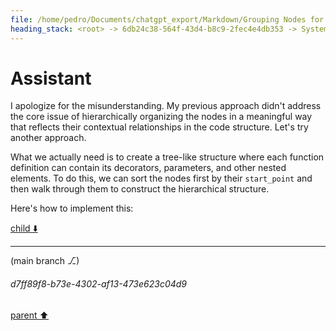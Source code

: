 ```yaml
---
file: /home/pedro/Documents/chatgpt_export/Markdown/Grouping Nodes for Analysis.md
heading_stack: <root> -> 6db24c38-564f-43d4-b8c9-2fec4e4db353 -> System -> 2953287f-20e5-44fb-a584-4bfe4f961bbb -> System -> aaa23f50-fb72-4433-a7f7-075d9fdfe0f3 -> User -> b5e935e4-8ecf-4850-ac07-4d63ba79b17e -> Assistant -> ad08acfc-210e-4de6-8495-802cfd6644c0 -> Assistant -> 58d33044-a31f-4722-880d-41adf2e0d2e9 -> Tool -> 9a8e14e9-c1db-4b63-9860-668ca3c413e6 -> Assistant -> aaa20cb6-bdc0-41ca-b038-b00cfecd1334 -> User -> f356137c-fbe2-438d-87bb-9695d4112c6c -> Assistant
---
```

# Assistant

I apologize for the misunderstanding. My previous approach didn't address the core issue of hierarchically organizing the nodes in a meaningful way that reflects their contextual relationships in the code structure. Let's try another approach.

What we actually need is to create a tree-like structure where each function definition can contain its decorators, parameters, and other nested elements. To do this, we can sort the nodes first by their `start_point` and then walk through them to construct the hierarchical structure.

Here's how to implement this:

[child ⬇️](#d7ff89f8-b73e-4302-af13-473e623c04d9)

---

(main branch ⎇)
###### d7ff89f8-b73e-4302-af13-473e623c04d9
[parent ⬆️](#f356137c-fbe2-438d-87bb-9695d4112c6c)
